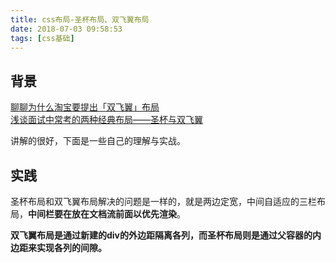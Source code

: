 ```yaml
---
title: css布局-圣杯布局、双飞翼布局
date: 2018-07-03 09:58:53
tags: [css基础]
---
```

**背景**  
------------
[聊聊为什么淘宝要提出「双飞翼」布局](https://juejin.im/post/5a09570c6fb9a045167caf21)  
[浅谈面试中常考的两种经典布局——圣杯与双飞翼](https://segmentfault.com/a/1190000013301463)

讲解的很好，下面是一些自己的理解与实战。  

**实践**  
------------
圣杯布局和双飞翼布局解决的问题是一样的，就是两边定宽，中间自适应的三栏布局，**中间栏要在放在文档流前面以优先渲染**。  

**双飞翼布局是通过新建的div的外边距隔离各列，而圣杯布局则是通过父容器的内边距来实现各列的间隙。**